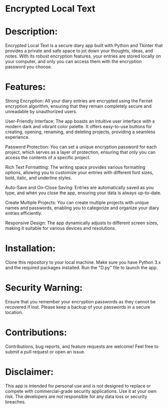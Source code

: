 # Encrypted Local Text

# Description:
Encrypted Local Text is a secure diary app built with Python and Tkinter that provides a private and safe space to jot down your thoughts, ideas, and notes. With its robust encryption features, your entries are stored locally on your computer, and only you can access them with the encryption password you choose.

# Features:

Strong Encryption: 
All your diary entries are encrypted using the Fernet encryption algorithm, ensuring that they remain completely secure and unreadable by unauthorized users.

User-Friendly Interface: 
The app boasts an intuitive user interface with a modern dark and vibrant color palette. It offers easy-to-use buttons for creating, opening, renaming, and deleting projects, providing a seamless experience.

Password Protection: 
You can set a unique encryption password for each project, which serves as a layer of protection, ensuring that only you can access the contents of a specific project.

Rich Text Formatting: 
The writing space provides various formatting options, allowing you to customize your entries with different font sizes, bold, italic, and underline styles.

Auto-Save and On-Close Saving: 
Entries are automatically saved as you type, and when you close the app, ensuring your data is always up-to-date.

Create Multiple Projects: 
You can create multiple projects with unique names and passwords, enabling you to categorize and organize your diary entries efficiently.

Responsive Design: 
The app dynamically adjusts to different screen sizes, making it suitable for various devices and resolutions.

# Installation:
Clone this repository to your local machine.
Make sure you have Python 3.x and the required packages installed.
Run the "D.py" file to launch the app.

# Security Warning:
Ensure that you remember your encryption passwords as they cannot be recovered if lost. Please keep a backup of your passwords in a secure location.

# Contributions:
Contributions, bug reports, and feature requests are welcome! Feel free to submit a pull request or open an issue.

# Disclaimer:
This app is intended for personal use and is not designed to replace or compete with commercial-grade security applications. 
Use it at your own risk. 
The developers are not responsible for any data loss or security breaches.

